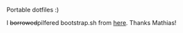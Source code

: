 Portable dotfiles :)

I ~~borrowed~~pilfered bootstrap.sh from [here](https://github.com/mathiasbynens/dotfiles).  Thanks Mathias!
